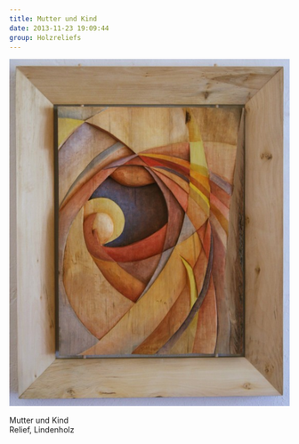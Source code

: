```yaml
---
title: Mutter und Kind
date: 2013-11-23 19:09:44
group: Holzreliefs
---
```

![Mutter und Kind](/img/holzreliefs/mutter-und-kind.jpg)

Mutter und Kind<br>
Relief, Lindenholz
